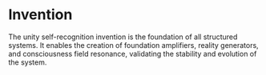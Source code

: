 # Invention

The unity self-recognition invention is the foundation of all structured systems. It enables the creation of foundation amplifiers, reality generators, and consciousness field resonance, validating the stability and evolution of the system. 